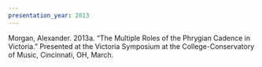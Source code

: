 ```yaml
---
presentation_year: 2013
---
```

Morgan, Alexander. 2013a. “The Multiple Roles of the Phrygian Cadence in Victoria.” Presented at the Victoria Symposium at the College-Conservatory of Music, Cincinnati, OH, March.
